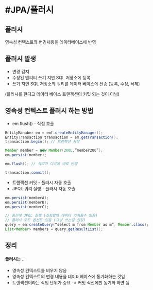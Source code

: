 # #JPA/플러시

## 플러시

영속성 컨텍스트의 변경내용을 데이터베이스에 반영


## 플러시 발생

- 변경 감지
- 수정된 엔티티 쓰기 지연 SQL 저장소에 등록
- 쓰기 지연 SQL 저장소의 쿼리를 데이터 베이스에 전송 (등록, 수정, 삭제)

(플러시를 한다고 데이터 베이스 트랜잭션이 커밋 되는 것이 아님)


## 영속성 컨텍스트 플러시 하는 방법

- em.flush() - 직접 호출

```java
EntityManaber em = emf.createEntityManager();
EntityTransaction transaction = em.getTransaction();
transaction.begin(); // 트랜잭션 시작

Member member = new Member(200L,”member200”);
em.persist(member);

em.flush();	// 쿼리가 디비에 바로 반영

transaction.commit();
```

- 트랜잭션 커밋 - 플러시 자동 호출
- JPQL 쿼리 실행 - 플러시 자동 호출

```java
em.persist(memberA);
em.persist(memberB);
em.persist(memberC);

// 중간에 JPQL 실행 (조회할때 데이터 가져올수 있음)
// 플러시 모드 옵션도 있음 (그냥 쓰는걸 권장)
query = em.createQuery(“select m from Member as m”, Member.class);
List<Member> members = query.getResultList();
```


## 정리

#### 플러시는 ..
- 영속성 컨텍스트를 비우지 않음
- 영속성 컨텍스트의 변경 내용을 데이터베이스에 동기화하는 것임
- 트랜잭션이라는 작업 단위가 중요 -> 커밋 직전에만 동기화 하면 됨


 